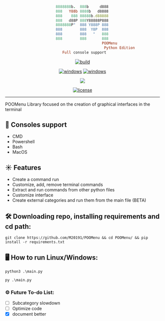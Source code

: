 ```ruby
                                           
				       8888888b.  888b     d888 
				       888   Y88b 8888b   d8888 
				       888    888 88888b.d88888 
				       888   d88P 888Y88888P888 
				       8888888P"  888 Y888P 888 
				       888        888  Y8P  888 
				       888        888   "   888 
				       888        888       888
                                          	POOMenu
                                             Python Edition
				          Full console support
```

<p align=center>
<a href="#"><img title="build" src="https://img.shields.io/badge/build-process-red?style=for-the-badge&logo=github"><a>
</p>
<p align="center">
<a href="#"><img title="windows" src="https://img.shields.io/badge/OS-Windows-blue?style=for-the-badge&logo=windows"><a>
<a href="#"><img title="windows" src="https://img.shields.io/badge/OS-Linux-blue?style=for-the-badge&logo=linux"><a>
</p>
<p align="center">
  <a href="#"><img src="https://img.shields.io/badge/python-3.5%20%7C%203.6%20%7C%203.7%20%7C%203.8%20%7C%203.9%20%7C%203.10-blue?style=flat-square&logo=python"></a>
</p>
<p align="center">
	<a href="#"><img title="license" src="https://img.shields.io/github/license/M20191/MSD-X?style=flat-square&logo=sublime-text"></a>
</p>
	
---
	
POOMenu Library focused on the creation of graphical interfaces in the terminal
	
	
## 📡 Consoles support

* CMD
* Powershell
* Bash 
* MacOS	


## ☀ Features

* Create a command run
* Customize, add, remove terminal commands
* Extract and run commands from other python files
* Customize interface
* Create external categories and run them from the main file (BETA)
	
  
## 🛠 Downloading repo, installing requirements and cd path:
```console
git clone https://github.com/M20191/POOMenu && cd POOMenu/ && pip install -r requirements.txt
```
   
## 🖥 How to run Linux/Windows:
```console
python3 .\main.py
```
```console
py .\main.py
```
	
### ⚙ Future To-do List:
- [ ] Subcategory slowdown
- [ ] Optimize code
- [x] document better	
